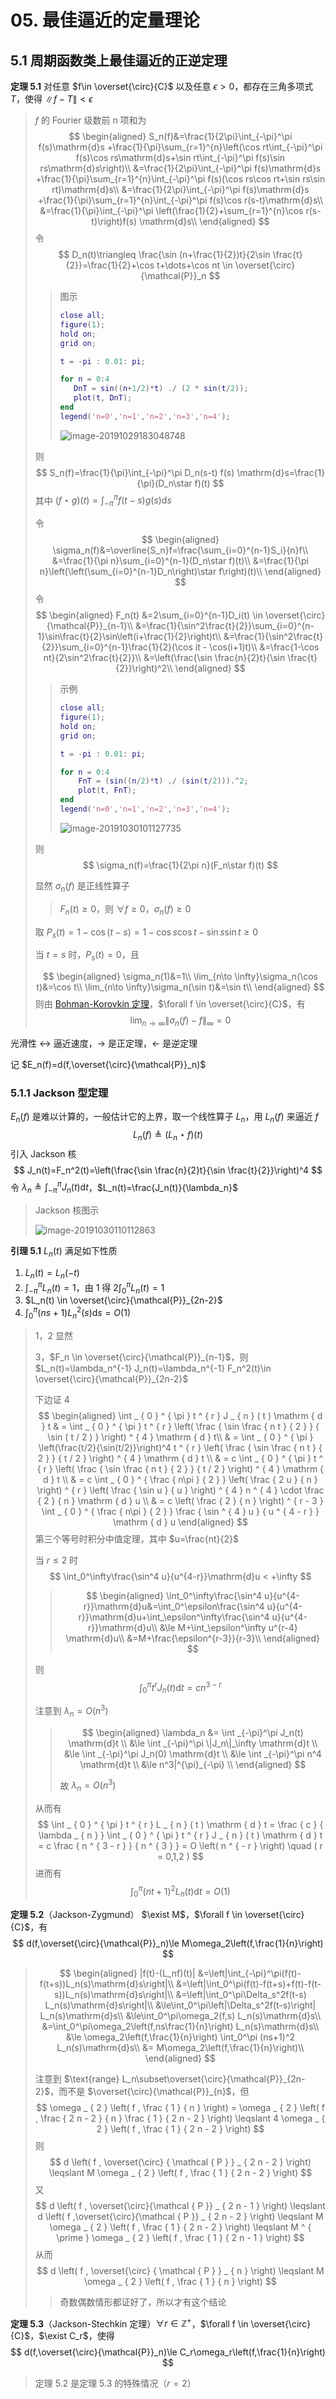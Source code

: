 # 05. 最佳逼近的定量理论

## 5.1 周期函数类上最佳逼近的正逆定理

**定理 5.1** 对任意 $f\in \overset{\circ}{C}$ 以及任意 $\epsilon > 0$，都存在三角多项式 $T$，使得 $\|f-T\| < \epsilon$ 

> $f$ 的 Fourier 级数前 n 项和为
> $$
> \begin{aligned}
> S_n(f)&=\frac{1}{2\pi}\int_{-\pi}^\pi f(s)\mathrm{d}s
> +\frac{1}{\pi}\sum_{r=1}^{n}\left(\cos rt\int_{-\pi}^\pi f(s)\cos rs\mathrm{d}s+\sin rt\int_{-\pi}^\pi f(s)\sin rs\mathrm{d}s\right)\\
> &=\frac{1}{2\pi}\int_{-\pi}^\pi f(s)\mathrm{d}s
> +\frac{1}{\pi}\sum_{r=1}^{n}\int_{-\pi}^\pi f(s)(\cos rs\cos rt+\sin rs\sin rt)\mathrm{d}s\\
> &=\frac{1}{2\pi}\int_{-\pi}^\pi f(s)\mathrm{d}s
> +\frac{1}{\pi}\sum_{r=1}^{n}\int_{-\pi}^\pi f(s)\cos r(s-t)\mathrm{d}s\\
> &=\frac{1}{\pi}\int_{-\pi}^\pi \left(\frac{1}{2}+\sum_{r=1}^{n}\cos r(s-t)\right)f(s) \mathrm{d}s\\
> \end{aligned}
> $$
> 令
> $$
> D_n(t)\triangleq \frac{\sin (n+\frac{1}{2})t}{2\sin \frac{t}{2}}=\frac{1}{2}+\cos t+\dots+\cos nt \in \overset{\circ}{\mathcal{P}}_n
> $$
>
> >  图示
> >
> >  ```matlab
> >  close all;
> >  figure(1);
> >  hold on;
> >  grid on;
> >  
> >  t = -pi : 0.01: pi;
> >  
> >  for n = 0:4
> >  	DnT = sin((n+1/2)*t) ./ (2 * sin(t/2));
> >  	plot(t, DnT);
> >  end
> >  legend('n=0','n=1','n=2','n=3','n=4');
> >  ```
> >
> >  ![image-20191029183048748](assets/image-20191029183048748.jpg)
>
> 则
> $$
> S_n(f)=\frac{1}{\pi}\int_{-\pi}^\pi D_n(s-t) f(s) \mathrm{d}s=\frac{1}{\pi}(D_n\star f)(t)
> $$
> 其中 $(f\star g)(t)=\int_{-\pi}^\pi f(t-s)g(s)\mathrm{d}s$ 
>
> 令
> $$
> \begin{aligned}
> \sigma_n(f)&=\overline{S_n}f=\frac{\sum_{i=0}^{n-1}S_i}{n}f\\
> &=\frac{1}{\pi n}\sum_{i=0}^{n-1}(D_n\star f)(t)\\
> &=\frac{1}{\pi n}\left(\left(\sum_{i=0}^{n-1}D_n\right)\star f\right)(t)\\
> \end{aligned}
> $$
> 令
> $$
> \begin{aligned}
> F_n(t)
> &=2\sum_{i=0}^{n-1}D_i(t) \in \overset{\circ}{\mathcal{P}}_{n-1}\\
> &=\frac{1}{\sin^2\frac{t}{2}}\sum_{i=0}^{n-1}\sin\frac{t}{2}\sin\left(i+\frac{1}{2}\right)t\\
> &=\frac{1}{\sin^2\frac{t}{2}}\sum_{i=0}^{n-1}\frac{1}{2}(\cos it - \cos(i+1)t)\\
> &=\frac{1-\cos nt}{2\sin^2\frac{t}{2}}\\
> &=\left(\frac{\sin \frac{n}{2}t}{\sin \frac{t}{2}}\right)^2\\
> \end{aligned}
> $$
>
> > 示例
> >
> > ```matlab
> > close all;
> > figure(1);
> > hold on;
> > grid on;
> > 
> > t = -pi : 0.01: pi;
> > 
> > for n = 0:4
> > 	FnT = (sin((n/2)*t) ./ (sin(t/2))).^2;
> > 	plot(t, FnT);
> > end
> > legend('n=0','n=1','n=2','n=3','n=4');
> > ```
> >
> > ![image-20191030101127735](assets/image-20191030101127735.jpg)
>
> 则
> $$
> \sigma_n(f)=\frac{1}{2\pi n}(F_n\star f)(t)
> $$
>
> 显然 $\sigma_n(f)$ 是正线性算子
>
> > $F_n(t)\ge 0$，则 $\forall f\ge0$，$\sigma_n(f) \ge 0$ 
>
> 取 $P_s(t) = 1-\cos(t-s)=1-\cos s\cos t - \sin s \sin t \ge 0$ 
>
> 当 $t=s$ 时，$P_s(t)=0$，且
>
> $$
> \begin{aligned}
> \sigma_n(1)&=1\\
> \lim_{n\to \infty}\sigma_n(\cos t)&=\cos t\\
> \lim_{n\to \infty}\sigma_n(\sin t)&=\sin t\\
> \end{aligned}
> $$
> 则由 [Bohman-Korovkin 定理](02_UniformApproximation.md)，$\forall f \in \overset{\circ}{C}$，有
> $$
> \lim_{n\to\infty}\|\sigma_n(f)-f\|_\infty=0
> $$

光滑性 $\leftrightarrow$ 逼近速度，$\rightarrow$ 是正定理，$\leftarrow$ 是逆定理

记 $E_n(f)=d(f,\overset{\circ}{\mathcal{P}}_n)$ 

### 5.1.1 Jackson 型定理

$E_n(f)$ 是难以计算的，一般估计它的上界，取一个线性算子 $L_n$，用 $L_n(f)$ 来逼近 $f$ 
$$
L_n(f)\triangleq (L_n\star f)(t)
$$
引入 Jackson 核
$$
J_n(t)=F_n^2(t)=\left(\frac{\sin \frac{n}{2}t}{\sin \frac{t}{2}}\right)^4
$$
令 $\lambda_n\triangleq \int_{-\pi}^\pi J_n(t) \mathrm{d}t$，$L_n(t)=\frac{J_n(t)}{\lambda_n}$ 

> Jackson 核图示
>
> ![image-20191030110112863](assets/image-20191030110112863.jpg)

**引理 5.1** $L_n(t)$ 满足如下性质

1. $L_n(t)=L_n(-t)$ 
2. $\int_{-\pi}^\pi L_n(t)=1$，由 1 得 $2\int_0^\pi L_n(t)=1$ 
3. $L_n(t) \in \overset{\circ}{\mathcal{P}}_{2n-2}$ 
4. $\int_0^\pi (ns+1)L_n^2(s)\mathrm{d}s = O(1)$ 

> 1，2 显然
>
> 3，$F_n \in \overset{\circ}{\mathcal{P}}_{n-1}$，则 $L_n(t)=\lambda_n^{-1} J_n(t)=\lambda_n^{-1} F_n^2(t)\in \overset{\circ}{\mathcal{P}}_{2n-2}$ 
>
> 下边证 4
> $$
> \begin{aligned}
> \int _ { 0 } ^ { \pi } t ^ { r } J _ { n } ( t ) \mathrm { d } t
> & = \int _ { 0 } ^ { \pi } t ^ { r } \left( \frac { \sin \frac { n t } { 2 } } { \sin ( t / 2 ) } \right) ^ { 4 } \mathrm { d } t\\
> & = \int _ { 0 } ^ { \pi } \left(\frac{t/2}{\sin(t/2)}\right)^4 t ^ { r } \left( \frac { \sin \frac { n t } { 2 } } { t / 2 } \right) ^ { 4 } \mathrm { d } t \\
> & = c \int _ { 0 } ^ { \pi } t ^ { r } \left( \frac { \sin \frac { n t } { 2 } } { t / 2 } \right) ^ { 4 } \mathrm { d } t \\
> & = c \int _ { 0 } ^ { \frac { n\pi } { 2 } } \left( \frac { 2 u } { n } \right) ^ { r } \left( \frac { \sin u } { u } \right) ^ { 4 } n ^ { 4 } \cdot \frac { 2 } { n } \mathrm { d } u \\
> & = c \left( \frac { 2 } { n } \right) ^ { r - 3 } \int _ { 0 } ^ { \frac { n\pi } { 2 } } \frac { \sin ^ { 4 } u } { u ^ { 4 - r } } \mathrm { d } u
> \end{aligned}
> $$
> 第三个等号时积分中值定理，其中 $u=\frac{nt}{2}$ 
>
> 当 $r\le 2$ 时
> $$
> \int_0^\infty\frac{\sin^4 u}{u^{4-r}}\mathrm{d}u < +\infty
> $$
> > $$
> > \begin{aligned}
> > \int_0^\infty\frac{\sin^4 u}{u^{4-r}}\mathrm{d}u&=\int_0^\epsilon\frac{\sin^4 u}{u^{4-r}}\mathrm{d}u+\int_\epsilon^\infty\frac{\sin^4 u}{u^{4-r}}\mathrm{d}u\\
> > &\le M+\int_\epsilon^\infty u^{r-4} \mathrm{d}u\\
> > &=M+\frac{\epsilon^{r-3}}{r-3}\\
> > \end{aligned}
> > $$
>
> 则
> $$
> \int _ { 0 } ^ { \pi } t ^ { r } J _ { n } ( t ) \mathrm { d } t = c n^{3-r}
> $$
>
> 注意到 $\lambda_n = O(n^3)$ 
>
> > $$
> > \begin{aligned}
> > \lambda_n &= \int _{-\pi}^\pi J_n(t) \mathrm{d}t \\
> > &\le \int _{-\pi}^\pi \|J_n\|_\infty \mathrm{d}t \\
> > &\le \int _{-\pi}^\pi J_n(0) \mathrm{d}t \\
> > &\le \int _{-\pi}^\pi n^4 \mathrm{d}t \\
> > &\le n^3|^{\pi}_{-\pi} \\
> > \end{aligned}
> > $$
> >
> > 故 $\lambda_n = O(n^3)$ 
>
> 从而有
> $$
> \int _ { 0 } ^ { \pi } t ^ { r } L _ { n } ( t ) \mathrm { d } t = \frac { c } { \lambda _ { n } } \int _ { 0 } ^ { \pi } t ^ { r } J _ { n } ( t ) \mathrm { d } t = c \frac { n ^ { 3 - r } } { n ^ { 3 } } = O \left( n ^ { - r } \right) \quad ( r = 0,1,2 )
> $$
> 进而有
> $$
> \int _ { 0 } ^ { \pi } ( n t + 1 ) ^ { 2 } L _ { n } ( t ) \mathrm { d } t = O ( 1 )
> $$

**定理 5.2**（Jackson-Zygmund） $\exist M$，$\forall f \in \overset{\circ}{C}$，有
$$
d(f,\overset{\circ}{\mathcal{P}}_n)\le M\omega_2\left(f,\frac{1}{n}\right)
$$
> $$
> \begin{aligned}
> |f(t)-(L_nf)(t)|
> &=\left|\int_{-\pi}^\pi(f(t)-f(t+s))L_n(s)\mathrm{d}s\right|\\
> &=\left|\int_0^\pi(f(t)-f(t+s)+f(t)-f(t-s))L_n(s)\mathrm{d}s\right|\\
> &=\left|\int_0^\pi\Delta_s^2f(t-s) L_n(s)\mathrm{d}s\right|\\
> &\le\int_0^\pi\left|\Delta_s^2f(t-s)\right| L_n(s)\mathrm{d}s\\
> &\le\int_0^\pi\omega_2(f,s) L_n(s)\mathrm{d}s\\
> &=\int_0^\pi\omega_2\left(f,ns\frac{1}{n}\right) L_n(s)\mathrm{d}s\\
> &\le \omega_2\left(f,\frac{1}{n}\right) \int_0^\pi (ns+1)^2 L_n(s)\mathrm{d}s\\
> &= M\omega_2\left(f,\frac{1}{n}\right)\\
> \end{aligned}
> $$
>
> 注意到 $\text{range} L_n\subset\overset{\circ}{\mathcal{P}}_{2n-2}$，而不是 $\overset{\circ}{\mathcal{P}}_{n}$，但
> $$
> \omega _ { 2 } \left( f , \frac { 1 } { n } \right) = \omega _ { 2 } \left( f , \frac { 2 n - 2 } { n } \frac { 1 } { 2 n - 2 } \right) \leqslant 4 \omega _ { 2 } \left( f , \frac { 1 } { 2 n - 2 } \right)
> $$
> 则
> $$
> d \left( f , \overset{\circ} { \mathcal { P } } _ { 2 n - 2 } \right) \leqslant M \omega _ { 2 } \left( f , \frac { 1 } { 2 n - 2 } \right)
> $$
> 又
> $$
> d \left( f , \overset{\circ}{\mathcal { P }} _ { 2 n - 1 } \right) \leqslant d \left( f ,\overset{\circ}{\mathcal { P }} _ { 2 n - 2 } \right) \leqslant M \omega _ { 2 } \left( f , \frac { 1 } { 2 n - 2 } \right) \leqslant M ^ { \prime } \omega _ { 2 } \left( f , \frac { 1 } { 2 n - 1 } \right)
> $$
> 从而
> $$
> d \left( f , \overset{\circ} { \mathcal { P } } _ { n } \right) \leqslant M \omega _ { 2 } \left( f , \frac { 1 } { n } \right)
> $$
>
> > 奇数偶数情形都证好了，所以才有这个结论

**定理 5.3**（Jackson-Stechkin 定理）$\forall r \in \mathbb{Z}^+$，$\forall f \in \overset{\circ}{C}$，$\exist C_r$，使得
$$
d(f,\overset{\circ}{\mathcal{P}}_n)\le C_r\omega_r\left(f,\frac{1}{n}\right)
$$

> 定理 5.2 是定理 5.3 的特殊情况（$r=2$）


